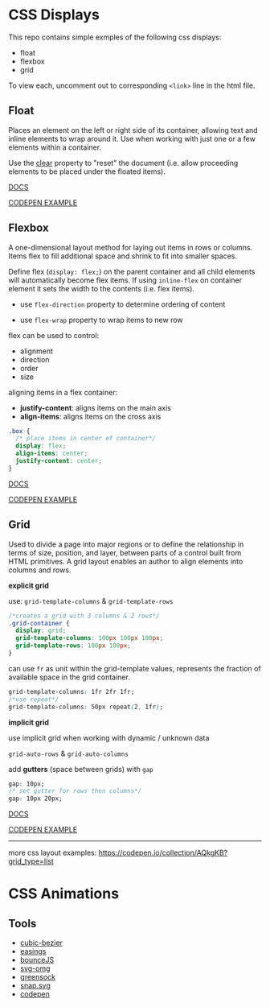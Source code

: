 # CSS Displays

This repo contains simple exmples of the following css displays:
 - float
 - flexbox
 - grid

To view each, uncomment out to corresponding `<link>` line in the html file. 

## Float
Places an element on the left or right side of its container, allowing text and inline elements to wrap around it. Use when working with just one or a few elements within a container. 

Use the [clear](https://developer.mozilla.org/en-US/docs/Web/CSS/clear) property to "reset" the document (i.e. allow proceeding elements to be placed under the floated items).

[DOCS](https://developer.mozilla.org/en-US/docs/Web/CSS/float)

[CODEPEN EXAMPLE](https://codepen.io/tim-corley/pen/QWNKWrR)


## Flexbox
A one-dimensional layout method for laying out items in rows or columns. Items flex to fill additional space and shrink to fit into smaller spaces.

Define flex (`display: flex;`) on the parent container and all child elements will automatically become flex items. If using `inline-flex` on container element it sets the width to the contents (i.e. flex items).

 - use `flex-direction` property to determine ordering of content

 - use `flex-wrap` property to wrap items to new row

flex can be used to control:
- alignment
- direction
- order
- size

aligning items in a flex container:
- **justify-content**: aligns items on the main axis
- **align-items**: aligns items on the cross axis

```css
.box {
  /* place items in center of container*/
  display: flex;
  align-items: center;
  justify-content: center;
}
```

[DOCS](https://developer.mozilla.org/en-US/docs/Web/CSS/CSS_Flexible_Box_Layout)

[CODEPEN EXAMPLE](https://codepen.io/tim-corley/pen/vYGXYQj)

## Grid

Used to divide a page into major regions or to define the relationship in terms of size, position, and layer, between parts of a control built from HTML primitives. A grid layout enables an author to align elements into columns and rows.

**explicit grid**

use: `grid-template-columns` & `grid-template-rows`

```css
/*creates a grid with 3 columns & 2 rows*/
.grid-container {
  display: grid;
  grid-template-columns: 100px 100px 100px;
  grid-template-rows: 100px 100px;
}
```

can use `fr` as unit within the grid-template values, represents the fraction of available space in the grid container.

```css
grid-template-columns: 1fr 2fr 1fr;
/*use repeat*/
grid-template-columns: 50px repeat(2, 1fr);
```

**implicit grid**

use implicit grid when working with dynamic / unknown data

`grid-auto-rows` & `grid-auto-columns`

add **gutters** (space between grids) with `gap`

```css
gap: 10px;
/* set gutter for rows then columns*/
gap: 10px 20px;
```

[DOCS](https://developer.mozilla.org/en-US/docs/Web/CSS/CSS_Grid_Layout)

[CODEPEN EXAMPLE](https://codepen.io/tim-corley/pen/RwaGwEJ)

---

more css layout examples: https://codepen.io/collection/AQkgKB?grid_type=list

# CSS Animations 

## Tools

 - [cubic-bezier](https://cubic-bezier.com/#.17,.67,.83,.67)
 - [easings](https://easings.net/)
 - [bounceJS](http://bouncejs.com/)
 - [svg-omg](https://jakearchibald.github.io/svgomg/)
 - [greensock](https://greensock.com/)
 - [snap.svg](http://snapsvg.io/)
 - [codepen](https://codepen.io/)